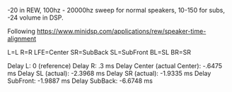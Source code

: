 -20 in REW, 100hz - 20000hz sweep for normal speakers, 10-150 for subs, -24 volume in DSP.  

Following https://www.minidsp.com/applications/rew/speaker-time-alignment

L=L
R=R
LFE=Center
SR=SubBack
SL=SubFront
BL=SL
BR=SR

Delay L: 0 (reference)
Delay R: .3 ms
Delay Center (actual Center): -.6475 ms
Delay SL (actual): -2.3968 ms
Delay SR (actual): -1.9335 ms
Delay SubFront: -1.9887 ms
Delay SubBack: -6.6748 ms